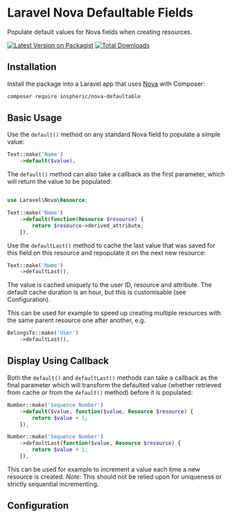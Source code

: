 # Laravel Nova Defaultable Fields
Populate default values for Nova fields when creating resources.

[![Latest Version on Packagist](https://img.shields.io/packagist/v/inspheric/nova-defaultable.svg?style=flat-square)](https://packagist.org/packages/inspheric/nova-defaultable)
[![Total Downloads](https://img.shields.io/packagist/dt/inspheric/nova-defaultable.svg?style=flat-square)](https://packagist.org/packages/inspheric/nova-defaultable)

## Installation

Install the package into a Laravel app that uses [Nova](https://nova.laravel.com) with Composer:

```bash
composer require inspheric/nova-defaultable
```

## Basic Usage

Use the `default()` method on any standard Nova field to populate a simple value:

```php
Text::make('Name')
    ->default($value),
```

The `default()` method can also take a callback as the first parameter, which will return the value to be populated:

```php

use Laravel\Nova\Resource;

Text::make('Name')
    ->default(function(Resource $resource) {
        return $resource->derived_attribute;
    }),
```

Use the `defaultLast()` method to cache the last value that was saved for this field on this resource and repopulate it on the next new resource:

```php
Text::make('Name')
    ->defaultLast(),
```

The value is cached uniquely to the user ID, resource and attribute. The default cache duration is an hour, but this is customisable (see Configuration).

This can be used for example to speed up creating multiple resources with the same parent resource one after another, e.g.

```php
BelongsTo::make('User')
    ->defaultLast(),
```

## Display Using Callback

Both the `default()` and `defaultLast()` methods can take a callback as the final parameter which will transform the defaulted value (whether retrieved from cache or from the `default()` method) before it is populated:

```php
Number::make('Sequence Number')
    ->default($value, function($value, Resource $resource) {
        return $value + 1;
    }),
```

```php
Number::make('Sequence Number')
    ->defaultLast(function($value, Resource $resource) {
        return $value + 1;
    }),
```

This can be used for example to increment a value each time a new resource is created. *Note:* This should not be relied upon for uniqueness or strictly sequential incrementing.

## Configuration
